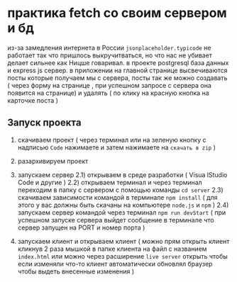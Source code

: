 # практика fetch со своим сервером и бд

из-за замедления интернета в России `jsonplaceholder.typicode` не работает так что пришлось выкручитваться, но что нас не убивает делает сильнее как Ницше говаривал. в проекте postgresql база данных и express js сервер. в приложении на главной странице высвечиваются посты которые получаем мы с сервера, посты так же можно создавать ( через форму на странице , при успешном запросе с сервера она появится на странице) и удалять ( по клику на красную кнопка на карточке поста )


## Запуск проекта

1) скачиваем проект ( через терминал или на зеленую кнопку с надписью `Code` нажимаете и затем нажимаете на `скачать в zip` )

2) разархивируем проект
   
4) запускаем сервер
   2.1) открываем в среде разработки ( Visua lStudio Code и другие )
   2.2) открываем терминал и через терминал переходим в папку с сервером с помощью команды `cd server`
   2.3) скачиваем зависимости командой в терминале ` npm install ` ( для этого у вас должны быть скачаны на компьютере `node.js` и `npm` )
   2.4) запускаем сервер командой через терминал `npm run devStart` ( при успешном запуске сервера выйдет сообщение в терминале что сервер запущен на PORT и номер порта )

5) запускаем клиент и открываем клиент ( можно прям открыть клиент кликнув 2 раза мышкой в папке клиента на файл с названием `index.html` или можно через расширение `live server` открыть чтобы если изменяли что-то клиент автоматически обновлял браузер чтобы выдеть внесенные изменения )

